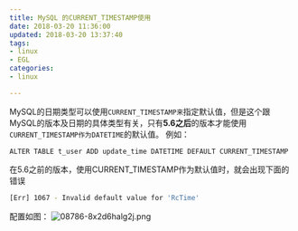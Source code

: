```yaml
---
title: MySQL 的CURRENT_TIMESTAMP使用
date: 2018-03-20 11:36:00
updated: 2018-03-20 13:37:40
tags: 
- linux
- EGL
categories: 
- linux

---
```

MySQL的日期类型可以使用`CURRENT_TIMESTAMP来`指定默认值，但是这个跟MySQL的版本及日期的具体类型有关，只有**5.6之后**的版本才能使用`CURRENT_TIMESTAMP作为DATETIME`的默认值。 
例如：
```mysql
ALTER TABLE t_user ADD update_time DATETIME DEFAULT CURRENT_TIMESTAMP
```


<!--more-->


在5.6之前的版本，使用CURRENT_TIMESTAMP作为默认值时，就会出现下面的错误
```bash
[Err] 1067 - Invalid default value for 'RcTime'
```
配置如图：
![08786-8x2d6halg2j.png](https://imgs.gnux.cn/usr/uploads/2018/03/3638600301.png)